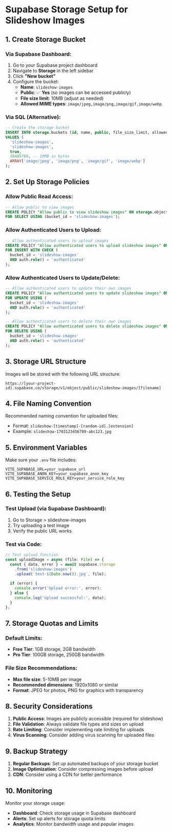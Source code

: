 # Supabase Storage Setup for Slideshow Images

## 1. Create Storage Bucket

### Via Supabase Dashboard:
1. Go to your Supabase project dashboard
2. Navigate to **Storage** in the left sidebar
3. Click **"New bucket"**
4. Configure the bucket:
   - **Name**: `slideshow-images`
   - **Public**: ✅ **Yes** (so images can be accessed publicly)
   - **File size limit**: 10MB (adjust as needed)
   - **Allowed MIME types**: `image/jpeg,image/png,image/gif,image/webp`

### Via SQL (Alternative):
```sql
-- Create the storage bucket
INSERT INTO storage.buckets (id, name, public, file_size_limit, allowed_mime_types)
VALUES (
  'slideshow-images',
  'slideshow-images',
  true,
  10485760, -- 10MB in bytes
  ARRAY['image/jpeg', 'image/png', 'image/gif', 'image/webp']
);
```

## 2. Set Up Storage Policies

### Allow Public Read Access:
```sql
-- Allow public to view images
CREATE POLICY "Allow public to view slideshow images" ON storage.objects
FOR SELECT USING (bucket_id = 'slideshow-images');
```

### Allow Authenticated Users to Upload:
```sql
-- Allow authenticated users to upload images
CREATE POLICY "Allow authenticated users to upload slideshow images" ON storage.objects
FOR INSERT WITH CHECK (
  bucket_id = 'slideshow-images' 
  AND auth.role() = 'authenticated'
);
```

### Allow Authenticated Users to Update/Delete:
```sql
-- Allow authenticated users to update their own images
CREATE POLICY "Allow authenticated users to update slideshow images" ON storage.objects
FOR UPDATE USING (
  bucket_id = 'slideshow-images' 
  AND auth.role() = 'authenticated'
);

-- Allow authenticated users to delete their own images
CREATE POLICY "Allow authenticated users to delete slideshow images" ON storage.objects
FOR DELETE USING (
  bucket_id = 'slideshow-images' 
  AND auth.role() = 'authenticated'
);
```

## 3. Storage URL Structure

Images will be stored with the following URL structure:
```
https://[your-project-id].supabase.co/storage/v1/object/public/slideshow-images/[filename]
```

## 4. File Naming Convention

Recommended naming convention for uploaded files:
- Format: `slideshow-[timestamp]-[random-id].[extension]`
- Example: `slideshow-1703123456789-abc123.jpg`

## 5. Environment Variables

Make sure your `.env` file includes:
```env
VITE_SUPABASE_URL=your_supabase_url
VITE_SUPABASE_ANON_KEY=your_supabase_anon_key
VITE_SUPABASE_SERVICE_ROLE_KEY=your_service_role_key
```

## 6. Testing the Setup

### Test Upload (via Supabase Dashboard):
1. Go to Storage > slideshow-images
2. Try uploading a test image
3. Verify the public URL works

### Test via Code:
```typescript
// Test upload function
const uploadImage = async (file: File) => {
  const { data, error } = await supabase.storage
    .from('slideshow-images')
    .upload(`test-${Date.now()}.jpg`, file);
    
  if (error) {
    console.error('Upload error:', error);
  } else {
    console.log('Upload successful:', data);
  }
};
```

## 7. Storage Quotas and Limits

### Default Limits:
- **Free Tier**: 1GB storage, 2GB bandwidth
- **Pro Tier**: 100GB storage, 250GB bandwidth

### File Size Recommendations:
- **Max file size**: 5-10MB per image
- **Recommended dimensions**: 1920x1080 or similar
- **Format**: JPEG for photos, PNG for graphics with transparency

## 8. Security Considerations

1. **Public Access**: Images are publicly accessible (required for slideshow)
2. **File Validation**: Always validate file types and sizes on upload
3. **Rate Limiting**: Consider implementing rate limiting for uploads
4. **Virus Scanning**: Consider adding virus scanning for uploaded files

## 9. Backup Strategy

1. **Regular Backups**: Set up automated backups of your storage bucket
2. **Image Optimization**: Consider compressing images before upload
3. **CDN**: Consider using a CDN for better performance

## 10. Monitoring

Monitor your storage usage:
- **Dashboard**: Check storage usage in Supabase dashboard
- **Alerts**: Set up alerts for storage quota limits
- **Analytics**: Monitor bandwidth usage and popular images
